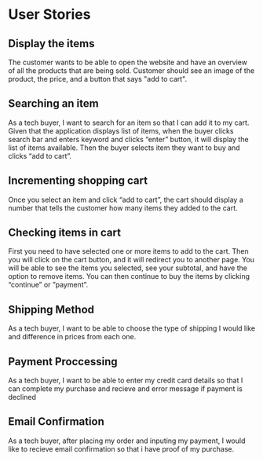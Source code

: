# User Stories

## Display the items
The customer wants to be able to open the website and have an overview of all the products that are being sold. Customer should see an image of the product, the price, and a button that says "add to cart".

## Searching an item
As a tech buyer, I want to search for an item so that I can add it to my cart.
Given that the application displays list of items, when the buyer clicks search bar and enters keyword and clicks “enter” button, it will display the list of items available. Then the buyer selects item they want to buy and clicks “add to cart”.

## Incrementing shopping cart
Once you select an item and click “add to cart”, the cart should display a number that tells the customer how many items they added to the cart.

## Checking items in cart
First you need to have selected one or more items to add to the cart. Then you will click on the cart button, and it will redirect you to another page. You will be able to see the items you selected, see your subtotal, and have the option to remove items. You can then continue to buy the items by clicking “continue” or ”payment”. 

## Shipping Method
As a tech buyer, I want to be able to choose the type of shipping I would like and difference in prices from each one.

## Payment Proccessing 
As a tech buyer, I want to be able to enter my credit card details so that I can complete my purchase and recieve and error message if payment is declined

## Email Confirmation
As a tech buyer, after placing my order and inputing my payment, I would like to recieve email confirmation so that i have proof of my purchase.
